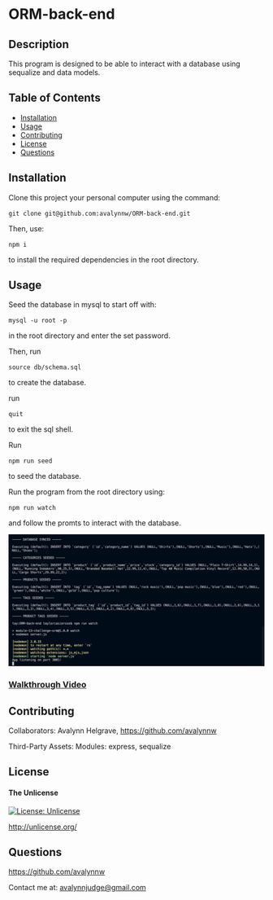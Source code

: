 # ORM-back-end

## Description

This program is designed to be able to interact with a database using sequalize and data models.

## Table of Contents

- [Installation](#installation)
- [Usage](#usage)
- [Contributing](#contributing)
- [License](#license)
- [Questions](#questions)

## Installation

Clone this project your personal computer using the command: 

	git clone git@github.com:avalynnw/ORM-back-end.git

Then, use: 

	npm i

 to install the required dependencies in the root directory.

## Usage

Seed the database in mysql to start off with: 

    mysql -u root -p

in the root directory and enter the set password. 

Then, run

    source db/schema.sql

to create the database. 

run 

    quit

to exit the sql shell.

Run

    npm run seed

to seed the database.

Run the program from the root directory using:

	npm run watch

and follow the promts to interact with the database.

![terminal screenshot of application](./Assets/application.png)

### [Walkthrough Video](https://watch.screencastify.com/v/dV7gfEbpNCIroASYvUPc)

## Contributing

Collaborators: Avalynn Helgrave, https://github.com/avalynnw

Third-Party Assets: Modules: express, sequalize


## License

#### The Unlicense

[![License: Unlicense](https://img.shields.io/badge/license-Unlicense-blue.svg)](http://unlicense.org/)

http://unlicense.org/

## Questions

https://github.com/avalynnw

 Contact me at: avalynnjudge@gmail.com
